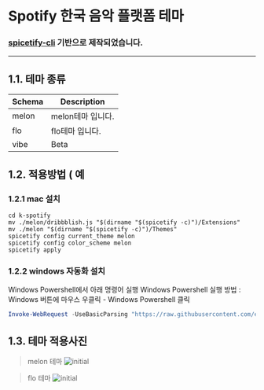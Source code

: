 Spotify 한국 음악 플랫폼 테마 
========================
### [spicetify-cli](https://github.com/khanhas/spicetify-cli) 기반으로 제작되었습니다.
---

1.1. 테마 종류
---------------
|Schema|Description
|------|---|
|melon|melon테마 입니다.
|flo|flo테마 입니다.
|vibe|Beta

1.2. 적용방법 ( 예
------------
### 1.2.1 mac 설치
```shell
cd k-spotify
mv ./melon/dribbblish.js "$(dirname "$(spicetify -c)")/Extensions"
mv ./melon "$(dirname "$(spicetify -c)")/Themes"
spicetify config current_theme melon
spicetify config color_scheme melon
spicetify apply
```
### 1.2.2 windows 자동화 설치
Windows Powershell에서 아래 명령어 실행
Windows Powershell 실행 방법 : Windows 버튼에 마우스 우클릭 - Windows Powershell 클릭
```powershell
Invoke-WebRequest -UseBasicParsing "https://raw.githubusercontent.com/eungyeole/k-spotify/master/scripts/windows-install.ps1" | Invoke-Expression
```
1.3. 테마 적용사진
---
> melon 테마
![initial](https://media.discordapp.net/attachments/710270749847322716/806337221723947018/unknown.png?width=924&height=489)

>flo 테마
![initial](https://media.discordapp.net/attachments/710270749847322716/806396243043418152/unknown.png?width=948&height=490)


